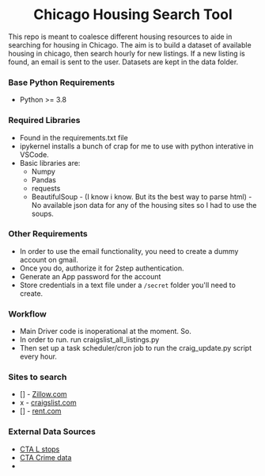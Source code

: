 <h1 align="center">
  <b> Chicago Housing Search Tool </b><br>
</h1>

This repo is meant to coalesce different housing resources to aide in searching for housing in Chicago.  The aim is to build a dataset of available housing in chicago, then search hourly for new listings.  If a new listing is found, an email is sent to the user. 
Datasets are kept in the data folder.


### Base Python Requirements
- Python >= 3.8


### Required Libraries
- Found in the requirements.txt file
- ipykernel installs a bunch of crap for me to use with python interative in VSCode.  
- Basic libraries are:
  - Numpy
  - Pandas
  - requests
  - BeautifulSoup - (I know i know.  But its the best way to parse html)
    -No available json data for any of the housing sites so I had to use the soups. 

### Other Requirements
- In order to use the email functionality, you need to create a dummy account on gmail. 
- Once you do, authorize it for 2step authentication. 
- Generate an App password for the account
- Store credentials in a text file under a `/secret` folder you'll need to create.
  
### Workflow
- Main Driver code is inoperational at the moment.  So. 
- In order to run.  run craigslist_all_listings.py
- Then set up a task scheduler/cron job to run the craig_update.py script every hour.


### Sites to search
- [] - [Zillow.com](https://www.zillow.com)
- x - [craigslist.com](https://www.craiglist.org)
- [] - [rent.com](https://www.rent.com)

### External Data Sources
- [CTA L stops](https://data.cityofchicago.org/Transportation/CTA-System-Information-List-of-L-Stops/8pix-ypme/data)
- [CTA Crime data](https://data.cityofchicago.org/Public-Safety/Gun-Crimes-Heat-Map/iinq-m3rg)
- 